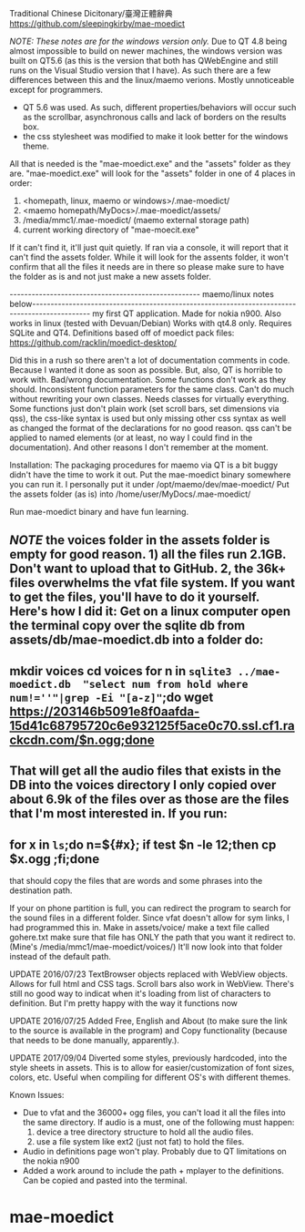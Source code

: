 Traditional Chinese Dicitonary/臺灣正體辭典
https://github.com/sleepingkirby/mae-moedict

*NOTE: These notes are for the windows version only.* 
Due to QT 4.8 being almost impossible to build on newer machines, the windows version was built on QT5.6 (as this is the version that both has QWebEngine and still runs on the Visual Studio version that I have). As such there are a few differences between this and the linux/maemo verions. Mostly unnoticeable except for programmers.
- QT 5.6 was used. As such, different properties/behaviors will occur such as the scrollbar, asynchronous calls and lack of borders on the results box.
- the css stylesheet was modified to make it look better for the windows theme.


All that is needed is the "mae-moedict.exe" and the "assets" folder as they are. "mae-moedict.exe" will look for the "assets" folder in one of 4 places in order:

1) <homepath, linux, maemo or windows>/.mae-moedict/
2) <maemo homepath/MyDocs>/.mae-moedict/assets/ 
3) /media/mmc1/.mae-moedict/ (maemo external storage path)
4) current working directory of "mae-moecit.exe"

If it can't find it, it'll just quit quietly. If ran via a console, it will report that it can't find the assets folder.
While it will look for the assents folder, it won't confirm that all the files it needs are in there so please make sure to have the folder as is and not just make a new assets folder.

---------------------------------------------------- maemo/linux notes below----------------------------------------------------------------------------------------------
my first QT application. Made for nokia n900. Also works in linux (tested with Devuan/Debian) Works with qt4.8 only. Requires SQLite and QT4.
Definitions based off of moedict pack files:
https://github.com/racklin/moedict-desktop/

Did this in a rush so there aren't a lot of documentation comments in code.  Because I wanted it done as soon as possible. But, also, QT is horrible to work with. Bad/wrong documentation. Some functions don't work as they should. Inconsistent function parameters for the same class. Can't do much without rewriting your own classes. Needs classes for virtually everything. Some functions just don't plain work (set scroll bars, set dimensions via qss), the css-like syntax is used but only missing other css syntax as well as changed the format of the declarations for no good reason. qss can't be applied to named elements (or at least, no way I could find in the documentation).  And other reasons I don't remember at the moment. 

Installation:
The packaging procedures for maemo via QT is a bit buggy didn't have the time to work it out. Put the mae-moedict binary somewhere you can run it. I personally put it under /opt/maemo/dev/mae-moedict/
Put the assets folder (as is) into /home/user/MyDocs/.mae-moedict/

Run mae-moedict binary and have fun learning.

*NOTE* the voices folder in the assets folder is empty for good reason. 1) all the files run 2.1GB. Don't want to upload that to GitHub. 2, the 36k+ files overwhelms the vfat file system. If you want to get the files, you'll have to do it yourself.
Here's how I did it:
Get on a linux computer
open the terminal
copy over the sqlite db from assets/db/mae-moedict.db into a folder
do:
--------------------------
mkdir voices
cd voices
for n in `sqlite3 ../mae-moedict.db  "select num from hold where num!=''"|grep -Ei "[a-z]"`;do wget https://203146b5091e8f0aafda-15d41c68795720c6e932125f5ace0c70.ssl.cf1.rackcdn.com/$n.ogg;done
--------------------------


That will get all the audio files that exists in the DB into the voices directory
I only copied over about 6.9k of the files over as those are the files that I'm most interested in.
If you run:
--------------------------
for x in `ls`;do n=${#x}; if test $n -le 12;then cp $x.ogg <destination path>;fi;done 
--------------------------
that should copy the files that are words and some phrases into the destination path.


If your on phone partition is full, you can redirect the program to search for the sound files in a different folder. Since vfat doesn't allow for sym links, I had programmed this in.
Make in assets/voice/
make a text file called gohere.txt
make sure that file has ONLY the path that you want it redirect to. (Mine's /media/mmc1/mae-moedict/voices/)
It'll now look into that folder instead of the default path. 

UPDATE 2016/07/23
TextBrowser objects replaced with WebView objects. Allows for full html and CSS tags. Scroll bars also work in WebView. There's still no good way to indicat when it's loading from list of characters to definition. But I'm pretty happy with the way it functions now

UPDATE 2016/07/25
Added Free, English and About (to make sure the link to the source is available in the program) and Copy functionality (because that needs to be done manually, apparently.).

UPDATE 2017/09/04
Diverted some styles, previously hardcoded, into the style sheets in assets. This is to allow for easier/customization of font sizes, colors, etc. Useful when compiling for different OS's with different themes. 

Known Issues: 
- Due to vfat and the 36000+ ogg files, you can't load it all the files into the same directory. If audio is a must, one of the following must happen:
  1) device a tree directory structure to hold all the audio files.
  2) use a file system like ext2 (just not fat) to hold the files. 
- Audio in definitions page won't play. Probably due to QT limitations on the nokia n900
- Added a work around to include the path + mplayer to the definitions. Can be copied and pasted into the terminal.


# mae-moedict
